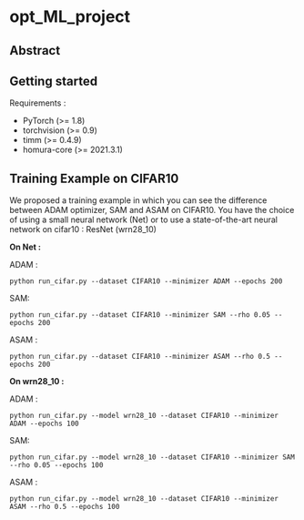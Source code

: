 # opt_ML_project


## Abstract

## Getting started

Requirements :
- PyTorch (>= 1.8)
- torchvision (>= 0.9)
- timm (>= 0.4.9)
- homura-core (>= 2021.3.1)

## Training Example on CIFAR10

We proposed a training example in which you can see the difference between ADAM optimizer, SAM and ASAM on CIFAR10.
You have the choice of using a small neural network (Net) or to use a state-of-the-art neural network on cifar10 : ResNet (wrn28_10)

**On Net :**

ADAM :
```
python run_cifar.py --dataset CIFAR10 --minimizer ADAM --epochs 200
```
SAM:
```
python run_cifar.py --dataset CIFAR10 --minimizer SAM --rho 0.05 --epochs 200
```
ASAM :
```
python run_cifar.py --dataset CIFAR10 --minimizer ASAM --rho 0.5 --epochs 200
```

**On wrn28_10 :**

ADAM :
```
python run_cifar.py --model wrn28_10 --dataset CIFAR10 --minimizer ADAM --epochs 100
```
SAM:
```
python run_cifar.py --model wrn28_10 --dataset CIFAR10 --minimizer SAM --rho 0.05 --epochs 100
```
ASAM :
```
python run_cifar.py --model wrn28_10 --dataset CIFAR10 --minimizer ASAM --rho 0.5 --epochs 100
```
